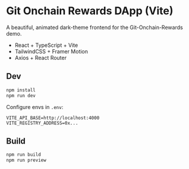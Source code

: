 # Git Onchain Rewards DApp (Vite)

A beautiful, animated dark-theme frontend for the Git-Onchain-Rewards demo.

- React + TypeScript + Vite
- TailwindCSS + Framer Motion
- Axios + React Router

## Dev

```sh
npm install
npm run dev
```

Configure envs in `.env`:

```
VITE_API_BASE=http://localhost:4000
VITE_REGISTRY_ADDRESS=0x...
```

## Build

```sh
npm run build
npm run preview
```

